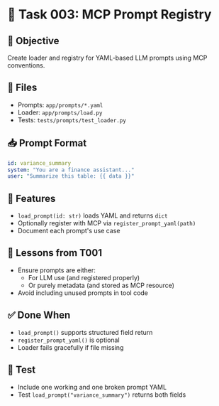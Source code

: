 # 🧠 Task 003: MCP Prompt Registry

## 🎯 Objective
Create loader and registry for YAML-based LLM prompts using MCP conventions.

## 📁 Files
- Prompts: `app/prompts/*.yaml`
- Loader: `app/prompts/load.py`
- Tests: `tests/prompts/test_loader.py`

## 📥 Prompt Format
```yaml
id: variance_summary
system: "You are a finance assistant..."
user: "Summarize this table: {{ data }}"
```

## 🔧 Features
- `load_prompt(id: str)` loads YAML and returns `dict`
- Optionally register with MCP via `register_prompt_yaml(path)`
- Document each prompt's use case

## 🧠 Lessons from T001
- Ensure prompts are either:
  - For LLM use (and registered properly)
  - Or purely metadata (and stored as MCP resource)
- Avoid including unused prompts in tool code

## ✅ Done When
- `load_prompt()` supports structured field return
- `register_prompt_yaml()` is optional
- Loader fails gracefully if file missing

## 🧪 Test
- Include one working and one broken prompt YAML
- Test `load_prompt("variance_summary")` returns both fields
